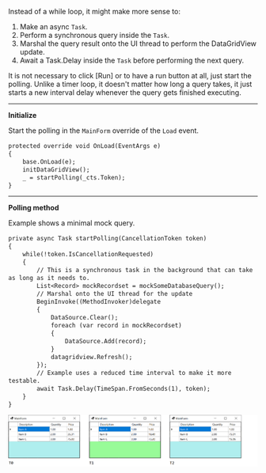 Instead of a while loop, it might make more sense to:

1. Make an async `Task`.
2. Perform a synchronous query inside the `Task`. 
3. Marshal the query result onto the UI thread to perform the DataGridView update. 
4. Await a Task.Delay inside the `Task` before performing the next query.

It is not necessary to click [Run] or to have a run button at all, just start the polling. Unlike a timer loop, it doesn't matter how long a query takes, it just starts a new interval delay whenever the query gets finished executing.

***
**Initialize**

Start the polling in the `MainForm` override of the `Load` event.
```
protected override void OnLoad(EventArgs e)
{
    base.OnLoad(e);
    initDataGridView();
    _ = startPolling(_cts.Token);
}
```

***
**Polling method**

Example shows a minimal mock query.
```
private async Task startPolling(CancellationToken token)
{
    while(!token.IsCancellationRequested)
    {
        // This is a synchronous task in the background that can take as long as it needs to.
        List<Record> mockRecordset = mockSomeDatabaseQuery();
        // Marshal onto the UI thread for the update
        BeginInvoke((MethodInvoker)delegate 
        {
            DataSource.Clear();
            foreach (var record in mockRecordset)
            {
                DataSource.Add(record);
            }
            datagridview.Refresh();
        });
        // Example uses a reduced time interval to make it more testable.
        await Task.Delay(TimeSpan.FromSeconds(1), token);
    }
}
```

![Screenshot](https://github.com/IVSoftware/refresh-dgv-from-query-every-minute/blob/master/refresh_dgv_from_query_every_minute/Screenshots/screenshot.png)

